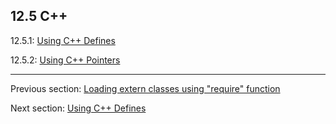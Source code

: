 ## 12.5 C++

12.5.1: [Using C++ Defines](target-cpp-defines.md)

12.5.2: [Using C++ Pointers](#)

---

Previous section: [Loading extern classes using "require" function](target-javascript-require.md)

Next section: [Using C++ Defines](target-cpp-defines.md)